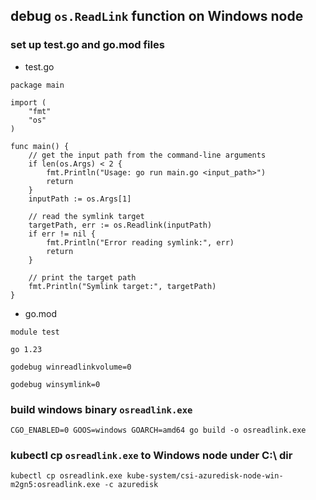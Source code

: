 ## debug `os.ReadLink` function on Windows node
### set up test.go and go.mod files
 - test.go
```
package main

import (
    "fmt"
    "os"
)

func main() {
    // get the input path from the command-line arguments
    if len(os.Args) < 2 {
        fmt.Println("Usage: go run main.go <input_path>")
        return
    }
    inputPath := os.Args[1]

    // read the symlink target
    targetPath, err := os.Readlink(inputPath)
    if err != nil {
        fmt.Println("Error reading symlink:", err)
        return
    }

    // print the target path
    fmt.Println("Symlink target:", targetPath)
}
```
 - go.mod
```
module test

go 1.23

godebug winreadlinkvolume=0

godebug winsymlink=0
```


### build windows binary `osreadlink.exe`
```
CGO_ENABLED=0 GOOS=windows GOARCH=amd64 go build -o osreadlink.exe
```

### kubectl cp `osreadlink.exe` to Windows node under C:\ dir
```
kubectl cp osreadlink.exe kube-system/csi-azuredisk-node-win-m2gn5:osreadlink.exe -c azuredisk
```

